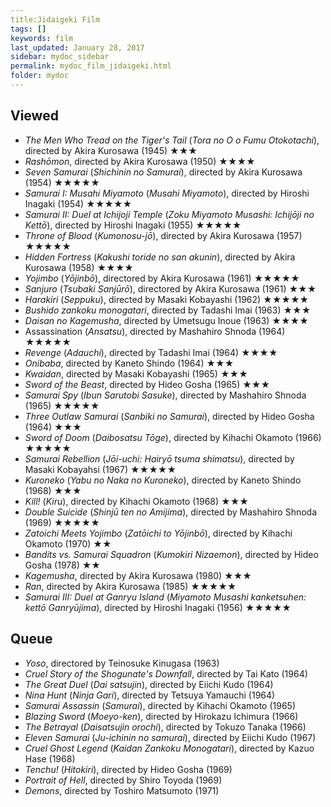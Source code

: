 ```yaml
---
title:Jidaigeki Film 
tags: []
keywords: film
last_updated: January 28, 2017
sidebar: mydoc_sidebar
permalink: mydoc_film_jidaigeki.html
folder: mydoc
---
```


## Viewed

* _The Men Who Tread on the Tiger's Tail_ (_Tora no O o Fumu Otokotachi_), directed by Akira Kurosawa (1945) &#9733;&#9733;&#9733;
* _Rashōmon_, directed by Akira Kurosawa (1950) &#9733;&#9733;&#9733;&#9733;
* _Seven Samurai_ (_Shichinin no Samurai_), directed by Akira Kurosawa (1954) &#9733;&#9733;&#9733;&#9733;&#9733;
* _Samurai I: Musahi Miyamoto_ (_Musahi Miyamoto_), directed by Hiroshi Inagaki (1954) &#9733;&#9733;&#9733;&#9733;&#9733;
* _Samurai II: Duel at Ichijoji Temple_ (_Zoku Miyamoto Musashi: Ichijōji no Kettō_), directed by Hiroshi Inagaki (1955) &#9733;&#9733;&#9733;&#9733;&#9733;
* _Throne of Blood_ (_Kumonosu-jō_), directed by Akira Kurosawa (1957) &#9733;&#9733;&#9733;&#9733;&#9733;
* _Hidden Fortress_ (_Kakushi toride no san akunin_), directed by Akira Kurosawa (1958) &#9733;&#9733;&#9733;&#9733;
* _Yojimbo_ (_Yōjinbō_), directored by Akira Kurosawa (1961) &#9733;&#9733;&#9733;&#9733;&#9733;
* _Sanjuro_ (_Tsubaki Sanjūrō_), directored by Akira Kurosawa (1961) &#9733;&#9733;&#9733;
* _Harakiri_ (_Seppuku_), directed by Masaki Kobayashi (1962) &#9733;&#9733;&#9733;&#9733;&#9733;
* _Bushido zankoku monogatari_, directed by Tadashi Imai (1963) &#9733;&#9733;&#9733;
* _Daisan no Kagemusha_, directed by Umetsugu Inoue (1963) &#9733;&#9733;&#9733;&#9733;
* Assassination (_Ansatsu_), directed by Mashahiro Shnoda (1964) &#9733;&#9733;&#9733;&#9733;&#9733;
* _Revenge_ (_Adauchi_), directed by Tadashi Imai (1964) &#9733;&#9733;&#9733;&#9733;
* _Onibaba_, directed by Kaneto Shindo (1964) &#9733;&#9733;&#9733;
* _Kwaidan_, directed by Masaki Kobayashi (1965) &#9733;&#9733;&#9733;
* _Sword of the Beast_, directed by Hideo Gosha (1965) &#9733;&#9733;&#9733;
* _Samurai Spy_ (_Ibun Sarutobi Sasuke_), directed by Mashahiro Shnoda (1965) &#9733;&#9733;&#9733;&#9733;&#9733;
* _Three Outlaw Samurai_ (_Sanbiki no Samurai_), directed by Hideo Gosha (1964) &#9733;&#9733;&#9733;
* _Sword of Doom_ (_Daibosatsu  Tōge_), directed by Kihachi Okamoto (1966) &#9733;&#9733;&#9733;&#9733;&#9733;
* _Samurai Rebellion_ (_Jōi-uchi: Hairyō tsuma shimatsu_), directed by Masaki Kobayahsi (1967) &#9733;&#9733;&#9733;&#9733;&#9733;
* _Kuroneko_ (_Yabu no Naka no Kuroneko_), directed by Kaneto Shindo (1968) &#9733;&#9733;&#9733;
* _Kill!_ (_Kiru_), directed by Kihachi Okamoto (1968) &#9733;&#9733;&#9733;
* _Double Suicide_ (_Shinjū ten no Amijima_), directed by Mashahiro Shnoda (1969) &#9733;&#9733;&#9733;&#9733;&#9733;
* _Zatoichi Meets Yojimbo_ (_Zatōichi to Yōjinbō_), directed by Kihachi Okamoto (1970) &#9733;&#9733;
* _Bandits vs. Samurai Squadron_ (_Kumokiri Nizaemon_), directed by Hideo Gosha (1978) &#9733;&#9733;
* _Kagemusha_, directed by Akira Kurosawa (1980) &#9733;&#9733;&#9733;
* _Ran_, directed by Akira Kurosawa (1985) &#9733;&#9733;&#9733;&#9733;&#9733;
* _Samurai III: Duel at Ganryu Island_ (_Miyamoto Musashi kanketsuhen: kettō Ganryūjima_), directed by Hiroshi Inagaki (1956) &#9733;&#9733;&#9733;&#9733;&#9733;

## Queue

* _Yoso_, directored by Teinosuke Kinugasa (1963) 
* _Cruel Story of the Shogunate's Downfall_, directed by Tai Kato (1964)
* _The Great Duel_ (_Dai satsujin_), directed by Eiichi Kudo (1964)
* _Nina Hunt_ (_Ninja Gari_), directed by Tetsuya Yamauchi (1964)
* _Samurai Assassin_ (_Samurai_), directed by Kihachi Okamoto (1965)
* _Blazing Sword_ (_Moeyo-ken_), directed by Hirokazu Ichimura (1966)
* _The Betrayal_ (_Daisatsujin orochi_), directed by Tokuzo Tanaka (1966)
* _Eleven Samurai_ (_Ju-ichinin no samurai_), directed by Eiichi Kudo (1967)
* _Cruel Ghost Legend_ (_Kaidan Zankoku Monogatari_), directed by Kazuo Hase (1968)
* _Tenchu!_ (_Hitokiri_), directed by Hideo Gosha (1969)
* _Portrait of Hell_, directed by Shiro Toyoda (1969)
* _Demons_, directed by Toshiro Matsumoto (1971)

